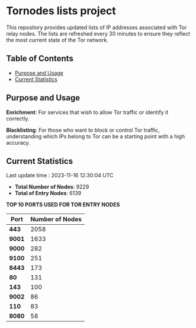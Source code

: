 # Tornodes lists project

This repository provides updated lists of IP addresses associated with Tor relay nodes. The lists are refreshed every 30 minutes to ensure they reflect the most current state of the Tor network.

## Table of Contents

- [Purpose and Usage](#purpose-and-usage)
- [Current Statistics](#current-statistics)


## Purpose and Usage

**Enrichment**: For services that wish to allow Tor traffic or identify it correctly.

**Blacklisting**: For those who want to block or control Tor traffic, understanding which IPs belong to Tor can be a starting point with a high accuracy.

## Current Statistics

Last update time : 2023-11-16 12:30:04 UTC

- **Total Number of Nodes**: 9229
- **Total of Entry Nodes**: 6139

**TOP 10 PORTS USED FOR TOR ENTRY NODES**

| **Port** | **Number of Nodes** |
|------|-----------------|
| **443**   | 2058  |
| **9001**   | 1633  |
| **9000**   | 282  |
| **9100**   | 251  |
| **8443**   | 173  |
| **80**   | 131  |
| **143**   | 100  |
| **9002**   | 86  |
| **110**   | 83  |
| **8080**   | 58  |

